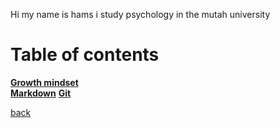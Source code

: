 Hi my name is hams i study psychology in the mutah university 
#   Table of contents

**[Growth mindset](README.md)**   
**[Markdown](https://hams1997.github.io/Journal-learning/)**
**[Git](https://hams1997.github.io/world/)**



[back](read3.md)

